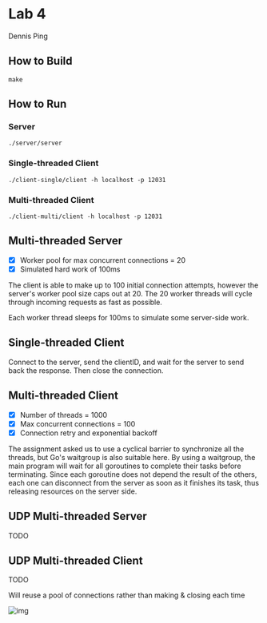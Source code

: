 # Lab 4

Dennis Ping

## How to Build
```
make
```

## How to Run

### Server
```
./server/server 
```

### Single-threaded Client
```
./client-single/client -h localhost -p 12031
```

### Multi-threaded Client
```
./client-multi/client -h localhost -p 12031
```

## Multi-threaded Server

- [x] Worker pool for max concurrent connections = 20
- [x] Simulated hard work of 100ms

The client is able to make up to 100 initial connection attempts, however the server's worker pool size caps out at 20. The 20 worker threads will cycle through incoming requests as fast as possible.

Each worker thread sleeps for 100ms to simulate some server-side work.

## Single-threaded Client

Connect to the server, send the clientID, and wait for the server to send back the response.
Then close the connection.

## Multi-threaded Client

- [x] Number of threads = 1000
- [x] Max concurrent connections = 100
- [x] Connection retry and exponential backoff

The assignment asked us to use a cyclical barrier to synchronize all the threads, but Go's waitgroup is also suitable here. By using a waitgroup, the main program will wait for all goroutines to complete their tasks before terminating. Since each goroutine does not depend the result of the others, each one can disconnect from the server as soon as it finishes its task, thus releasing resources on the server side.

## UDP Multi-threaded Server

TODO

## UDP Multi-threaded Client

TODO

Will reuse a pool of connections rather than making & closing each time

![img](https://miro.medium.com/v2/resize:fit:1400/format:webp/1*xe4DmSW7U1PNY8vzryKZ6Q.png)
